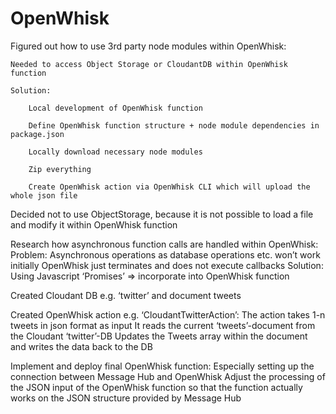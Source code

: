 # OpenWhisk

Figured out how to use 3rd party node modules within OpenWhisk:

    Needed to access Object Storage or CloudantDB within OpenWhisk function
  
    Solution: 

        Local development of OpenWhisk function 
  
        Define OpenWhisk function structure + node module dependencies in package.json
  
        Locally download necessary node modules
  
        Zip everything
  
        Create OpenWhisk action via OpenWhisk CLI which will upload the whole json file
  
  
Decided not to use ObjectStorage, because it is not possible to load a file and modify it within OpenWhisk function


Research how asynchronous function calls are handled within OpenWhisk:
  Problem:  Asynchronous operations as database operations etc. won’t work initially
            OpenWhisk just terminates and does not execute callbacks
  Solution: Using Javascript ‘Promises’
            => incorporate into OpenWhisk function
            
Created Cloudant DB e.g. ‘twitter’ and document tweets

Created OpenWhisk action e.g. ‘CloudantTwitterAction’:
  The action takes 1-n tweets in json format as input
  It reads the current ‘tweets’-document from the Cloudant ‘twitter’-DB
  Updates the Tweets array within the document and writes the data back to the DB

Implement and deploy final OpenWhisk function:
  Especially setting up the connection between Message Hub and OpenWhisk
  Adjust the processing of the JSON input of the OpenWhisk function so that the function actually works on the JSON structure provided by Message Hub
